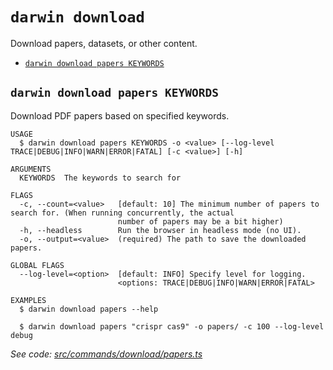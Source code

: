`darwin download`
=================

Download papers, datasets, or other content.

* [`darwin download papers KEYWORDS`](#darwin-download-papers-keywords)

## `darwin download papers KEYWORDS`

Download PDF papers based on specified keywords.

```
USAGE
  $ darwin download papers KEYWORDS -o <value> [--log-level TRACE|DEBUG|INFO|WARN|ERROR|FATAL] [-c <value>] [-h]

ARGUMENTS
  KEYWORDS  The keywords to search for

FLAGS
  -c, --count=<value>   [default: 10] The minimum number of papers to search for. (When running concurrently, the actual
                        number of papers may be a bit higher)
  -h, --headless        Run the browser in headless mode (no UI).
  -o, --output=<value>  (required) The path to save the downloaded papers.

GLOBAL FLAGS
  --log-level=<option>  [default: INFO] Specify level for logging.
                        <options: TRACE|DEBUG|INFO|WARN|ERROR|FATAL>

EXAMPLES
  $ darwin download papers --help

  $ darwin download papers "crispr cas9" -o papers/ -c 100 --log-level debug
```

_See code: [src/commands/download/papers.ts](https://github.com/rpidanny/darwin/blob/v1.20.0/src/commands/download/papers.ts)_

